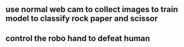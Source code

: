 ## use normal web cam to collect images to train model to classify rock paper and scissor
## control the robo hand to defeat human